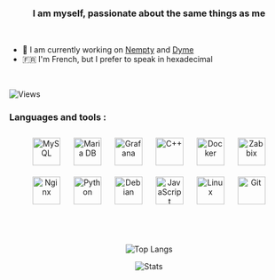 
  
### <div align="center">I am myself, passionate about the same things as me</div>  
  

<br/>  

- 🔭 I am currently working on [Nempty](https://github.com/Nempty) and [Dyme](https://dyme.tk)
- 🇫🇷 I'm French, but I prefer to speak in hexadecimal

<br/>
<p align="left">
<img src="https://komarev.com/ghpvc/?username=vilerio&style=flat" alt="Views">
</p>

<h3 align="left">Languages and tools :</h3>

<div align="center">  
<a href="https://www.mysql.com/" target="_blank"><img style="margin: 10px" src="https://profilinator.rishav.dev/skills-assets/mysql-original-wordmark.svg" alt="MySQL" height="50" /></a>  
<a href="https://mariadb.org/" target="_blank"><img style="margin: 10px" src="https://profilinator.rishav.dev/skills-assets/mariadb.png" alt="Maria DB" height="50" /></a>  
<a href="https://grafana.com/" target="_blank"><img style="margin: 10px" src="https://profilinator.rishav.dev/skills-assets/grafana.png" alt="Grafana" height="50" /></a>  
<a href="https://www.cplusplus.com/" target="_blank"><img style="margin: 10px" src="https://profilinator.rishav.dev/skills-assets/cplusplus-original.svg" alt="C++" height="50" /></a>  
<a href="https://www.docker.com/" target="_blank"><img style="margin: 10px" src="https://profilinator.rishav.dev/skills-assets/docker-original-wordmark.svg" alt="Docker" height="50" /></a>  
<a href="https://www.zabbix.com/" target="_blank"><img style="margin: 10px" src="https://softwarereviews.s3.amazonaws.com/production/favicons/offerings/4317/original/Zabbix_icon.png" alt="Zabbix" height="50" /></a>  
<a href="https://www.nginx.com/" target="_blank"><img style="margin: 10px" src="https://profilinator.rishav.dev/skills-assets/nginx-original.svg" alt="Nginx" height="50" /></a>  
<a href="https://www.python.org/" target="_blank"><img style="margin: 10px" src="https://profilinator.rishav.dev/skills-assets/python-original.svg" alt="Python" height="50" /></a>  
<a href="https://www.debian.org/" target="_blank"><img style="margin: 10px" src="https://upload.wikimedia.org/wikipedia/commons/thumb/6/66/Openlogo-debianV2.svg/967px-Openlogo-debianV2.svg.png" alt="Debian" height="50" /></a>  
<a href="https://www.javascript.com/" target="_blank"><img style="margin: 10px" src="https://profilinator.rishav.dev/skills-assets/javascript-original.svg" alt="JavaScript" height="50" /></a>  
<a href="https://www.linux.org/" target="_blank"><img style="margin: 10px" src="https://profilinator.rishav.dev/skills-assets/linux-original.svg" alt="Linux" height="50" /></a>  
<a href="https://git-scm.com/" target="_blank"><img style="margin: 10px" src="https://www.vectorlogo.zone/logos/git-scm/git-scm-icon.svg" alt="Git" height="50" /></a>  
</div>

<br/> <br/>

<p align="center">
<img src="https://github-readme-stats.vercel.app/api/top-langs/?username=vilerio&layout=compact&theme=tokyonight&exlude_repo=hjs-cpp" alt="Top Langs">
</p>

<p align="center">
<img src="https://github-readme-stats.vercel.app/api?username=vilerio&count_private=true&show_icons=true&theme=tokyonight" alt="Stats">
</p>
